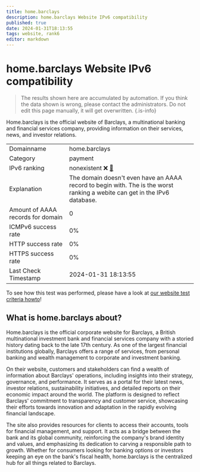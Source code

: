 ```yaml
---
title: home.barclays
description: home.barclays Website IPv6 compatibility
published: true
date: 2024-01-31T18:13:55
tags: website, rank6
editor: markdown
---
```


# home.barclays Website IPv6 compatibility

> The results shown here are accumulated by automation. If you think the data shown is wrong, please contact the administrators. 
> Do not edit this page manually, it will get overwritten.
{.is-info}

Home.barclays is the official website of Barclays, a multinational banking and financial services company, providing information on their services, news, and investor relations.


|   |   |
| - | - |
| Domainname | home.barclays
| Category | payment |
| IPv6 ranking | nonexistent :x: [🔗](/howto/ranking) |
| Explanation | The domain doesn't even have an AAAA record to begin with. The is the worst ranking a webite can get in the IPv6 database. |
| Amount of AAAA records for domain | 0 |
| ICMPv6 success rate | 0%|
| HTTP success rate | 0% |
| HTTPS success rate | 0% |
| Last Check Timestamp | 2024-01-31 18:13:55 |

To see how this test was performed, please have a look at [our website test criteria howto](/howto/testcriteria/website)!


## What is home.barclays about?
Home.barclays is the official corporate website for Barclays, a British multinational investment bank and financial services company with a storied history dating back to the late 17th century. As one of the largest financial institutions globally, Barclays offers a range of services, from personal banking and wealth management to corporate and investment banking.

On their website, customers and stakeholders can find a wealth of information about Barclays' operations, including insights into their strategy, governance, and performance. It serves as a portal for their latest news, investor relations, sustainability initiatives, and detailed reports on their economic impact around the world. The platform is designed to reflect Barclays' commitment to transparency and customer service, showcasing their efforts towards innovation and adaptation in the rapidly evolving financial landscape.

The site also provides resources for clients to access their accounts, tools for financial management, and support. It acts as a bridge between the bank and its global community, reinforcing the company's brand identity and values, and emphasizing its dedication to carving a responsible path to growth. Whether for consumers looking for banking options or investors keeping an eye on the bank's fiscal health, home.barclays is the centralized hub for all things related to Barclays.


